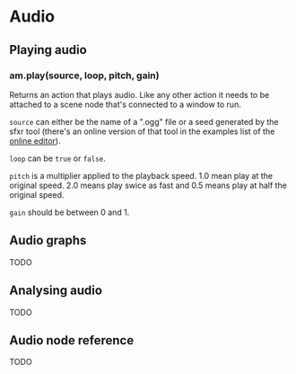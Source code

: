 
# Audio

## Playing audio

### am.play(source, loop, pitch, gain)

Returns an action that plays audio.
Like any other action it needs to be attached to a scene
node that's connected to a window to run.

`source` can either be the name of a ".ogg" file
or a seed generated by the sfxr tool (there's an online
version of that tool in the examples list of the [online editor](http://www.amulet.xyz/editor.html)).

`loop` can be `true` or `false`.

`pitch` is a multiplier applied to the playback speed.
1.0 mean play at the original speed. 2.0 means play
swice as fast and 0.5 means play at half the original speed.

`gain` should be between 0 and 1.

## Audio graphs

TODO

## Analysing audio

TODO

## Audio node reference

TODO
